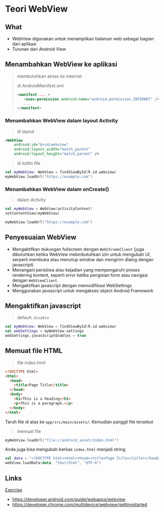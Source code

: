 # Teori WebView

## What

- WebView digunakan untuk menampilkan halaman web sebagai bagian dari aplikasi
- Turunan dari Android View

## Menambahkan WebView ke aplikasi

> membutuhkan akses ke internet
>
> di AndroidManifest.xml
>
> ```xml
> <manifest ... >
>    <uses-permission android:name="android.permission.INTERNET" />
>    ...
> </manifest>
> ```

### Menambahkan WebView dalam layout Activity

> di layout

```xml
<WebView
    android:id="@+id/webview"
    android:layout_width="match_parent"
    android:layout_height="match_parent" />
```

> di kotlin file

```kotlin
val myWebView: WebView = findViewById(R.id.webview)
myWebView.loadUrl("https://example.com")
```

### Menambahkan WebView dalam onCreate()

> dalam Activity

```kotlin
val myWebView = WebView(activityContext)
setContentView(myWebView)
```

```kotlin
myWebView.loadUrl("https://example.com")
```

## Penyesuaian WebView

- Mengaktifkan dukungan fullscreen dengan `WebChromeClient` (juga dibutuhkan ketika WebView mebmbutuhkan izin untuk mengubah UI, serperti membuka atau menutup window dan mengirim dialog dengan javascript)
- Menangani peristiwa atau kejadian yang mempengaruhi proses rendering kontent, seperti error ketika pengisian form atau navigasi dengan `WebViewClient`.
- Mengaktifkan javascript dengan memodifikasi WebSettings
- Menggunakan javascript untuk mengakses object Android Framework

## Mengaktifkan javascript

> default: `disable`

```kotlin
val myWebView: WebView = findViewById(R.id.webview)
val webSettings = myWebView.settings
webSettings.javasScriptEnables = true
```

## Memuat file HTML

> file index.html

```html
<!DOCTYPE html>
<html>
  <head>
    <title>Page Title</title>
  </head>
  <body>
    <h1>This is a heading</h1>
    <p>This is a paragraph.</p>
  </body>
</html>
```

Taruh file di atas ke `app/src/main/assets/`. Kemudian panggil file tersebut

> memuat file

```kotlin
myWebView.loadUrl("file://android_asset/index.html")
```

Anda juga bisa mengubah berkas `index.html` menjadi string

```kotlin
val data = "<!DOCTYPE html><html><head><title>Page Title</title></head><body><h1>This is a Heading</h1><p>This is a paragraph.</p></body></html>"
webView.loadData(data, "text/html", "UTF-8")
```

## Links

[Exercise](./MyWebView)

- https://developer.android.com/guide/webapps/webview
- https://developer.chrome.com/multidevice/webview/gettingstarted
